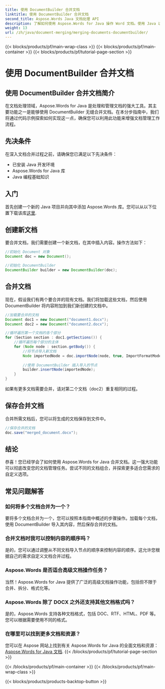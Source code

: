 ```yaml
---
title: 使用 DocumentBuilder 合并文档
linktitle: 使用 DocumentBuilder 合并文档
second_title: Aspose.Words Java 文档处理 API
description: 了解如何使用 Aspose.Words for Java 操作 Word 文档。使用 Java 以编程方式创建、编辑、合并和转换文档。
weight: 13
url: /zh/java/document-merging/merging-documents-documentbuilder/
---
```


{{< blocks/products/pf/main-wrap-class >}}
{{< blocks/products/pf/main-container >}}
{{< blocks/products/pf/tutorial-page-section >}}

# 使用 DocumentBuilder 合并文档


## 使用 DocumentBuilder 合并文档简介

在文档处理领域，Aspose.Words for Java 是处理和管理文档的强大工具。其主要功能之一是能够使用 DocumentBuilder 无缝合并文档。在本分步指南中，我们将通过代码示例探索如何实现这一点，确保您可以利用此功能来增强文档管理工作流程。

## 先决条件

在深入文档合并过程之前，请确保您已满足以下先决条件：

- 已安装 Java 开发环境
- Aspose.Words for Java 库
- Java 编程基础知识

## 入门

首先创建一个新的 Java 项目并向其中添加 Aspose.Words 库。您可以从以下位置下载该库[这里](https://releases.aspose.com/words/java/).

## 创建新文档

要合并文档，我们需要创建一个新文档，在其中插入内容。操作方法如下：

```java
//初始化 Document 对象
Document doc = new Document();

//初始化 DocumentBuilder
DocumentBuilder builder = new DocumentBuilder(doc);
```

## 合并文档

现在，假设我们有两个要合并的现有文档。我们将加载这些文档，然后使用 DocumentBuilder 将内容附加到我们新创建的文档中。

```java
//加载要合并的文档
Document doc1 = new Document("document1.docx");
Document doc2 = new Document("document2.docx");

//循环遍历第一个文档的各个部分
for (Section section : doc1.getSections()) {
    //循环遍历每个部分的主体
    for (Node node : section.getBody()) {
        //将节点导入新文档
        Node importedNode = doc.importNode(node, true, ImportFormatMode.KEEP_SOURCE_FORMATTING);
        
        //使用 DocumentBuilder 插入导入的节点
        builder.insertNode(importedNode);
    }
}
```

如果有更多文档需要合并，请对第二个文档（doc2）重复相同的过程。

## 保存合并文档

合并所需文档后，您可以将生成的文档保存到文件中。

```java
//保存合并的文档
doc.save("merged_document.docx");
```

## 结论

恭喜！您已经学会了如何使用 Aspose.Words for Java 合并文档。这一强大功能可以彻底改变您的文档管理任务。尝试不同的文档组合，并探索更多适合您需求的自定义选项。

## 常见问题解答

### 如何将多个文档合并为一个？

要将多个文档合并为一个，您可以按照本指南中概述的步骤操作。加载每个文档，使用 DocumentBuilder 导入其内容，然后保存合并的文档。

### 合并文档时我可以控制内容的顺序吗？

是的，您可以通过调整从不同文档导入节点的顺序来控制内容的顺序。这允许您根据自己的需求自定义文档合并过程。

### Aspose.Words 是否适合高级文档操作任务？

当然！Aspose.Words for Java 提供了广泛的高级文档操作功能，包括但不限于合并、拆分、格式化等。

### Aspose.Words 除了 DOCX 之外还支持其他文档格式吗？

是的，Aspose.Words 支持各种文档格式，包括 DOC、RTF、HTML、PDF 等。您可以根据需要使用不同的格式。

### 在哪里可以找到更多文档和资源？

您可以在 Aspose 网站上找到有关 Aspose.Words for Java 的全面文档和资源：[Aspose.Words for Java 文档](https://reference.aspose.com/words/java/).
{{< /blocks/products/pf/tutorial-page-section >}}

{{< /blocks/products/pf/main-container >}}
{{< /blocks/products/pf/main-wrap-class >}}

{{< blocks/products/products-backtop-button >}}
